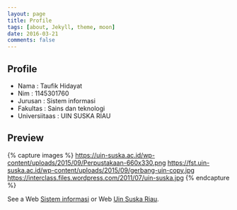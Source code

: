 ```yaml
---
layout: page
title: Profile
tags: [about, Jekyll, theme, moon]
date: 2016-03-21
comments: false
---  
```

## Profile
* Nama              : Taufik Hidayat
* Nim               : 1145301760
* Jurusan           : Sistem informasi
* Fakultas          : Sains dan teknologi
* Universiitaas     : UIN SUSKA RIAU

## Preview

{% capture images %}
https://uin-suska.ac.id/wp-content/uploads/2015/09/Perpustakaan-660x330.png
https://fst.uin-suska.ac.id/wp-content/uploads/2015/09/gerbang-uin-copy.jpg
https://interclass.files.wordpress.com/2011/07/uin-suska.jpg
{% endcapture %}

See a Web [Sistem informasi](http://Sif.uin-suska.ac.id) or Web [Uin Suska Riau](https://uin-suska.ac.id).
